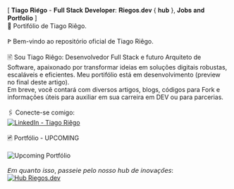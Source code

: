 [ 𝐓𝐢𝐚𝐠𝐨 𝐑𝐢𝐞̂𝐠𝐨 - 𝐅𝐮𝐥𝐥 𝐒𝐭𝐚𝐜𝐤 𝐃𝐞𝐯𝐞𝐥𝐨𝐩𝐞𝐫: 𝐑𝐢𝐞𝐠𝐨𝐬.𝐝𝐞𝐯 { 𝐡𝐮𝐛 }, 𝐉𝐨𝐛𝐬 𝐚𝐧𝐝 𝐏𝐨𝐫𝐭𝐟𝐨𝐥𝐢𝐨 ]
<br>
🚀 Portifólio de Tiago Riêgo.
<br><br>
ꚰ Bem-vindo ao repositório oficial de Tiago Riêgo.
<br><br>
🖹 Sou Tiago Riêgo:  Desenvolvedor Full Stack e futuro Arquiteto de Software, apaixonado por transformar ideias em soluções digitais robustas, escaláveis e eficientes.
Meu portifólio está em desenvolvimento (preview no final deste artigo).<br>
Em breve, você contará com diversos artigos, blogs, códigos para Fork e informações úteis para auxiliar em sua carreira em DEV ou para parcerias.
<br><br>
🖇 Conecte-se comigo:
<br>
<a href="https://www.linkedin.com/in/tiagoriegodr/" target="_blank">
  <img src="https://img.shields.io/badge/➧%20LinkedIn-3730a3?style=plastic" alt="LinkedIn - Tiago Riêgo"/>
</a><br><br>
🖻 Portfólio - UPCOMING <br><br>
<img src="https://riegos.dev/img/Portfolio-TR-resized.png" alt="Upcoming Portfólio" />
<br><br>
𝘌𝘮 𝘲𝘶𝘢𝘯𝘵𝘰 𝘪𝘴𝘴𝘰, 𝘱𝘢𝘴𝘴𝘦𝘪𝘦 𝘱𝘦𝘭𝘰 𝘯𝘰𝘴𝘴𝘰 𝘩𝘶𝘣 𝘥𝘦 𝘪𝘯𝘰𝘷𝘢𝘤̧𝘰̃𝘦𝘴:<br>
<a href="https://riegos.dev" target="_blank">
  <img src="https://img.shields.io/badge/➧%20Riegos.dev-3730a3?style=plastic" alt="Hub Riegos.dev"/>
</a>
